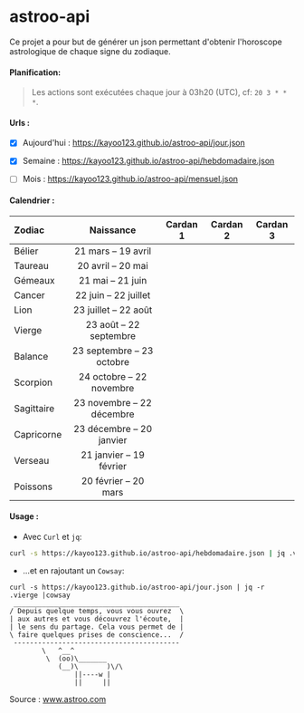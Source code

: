 # astroo-api

Ce projet a pour but de générer un json permettant d'obtenir l'horoscope astrologique de chaque signe du zodiaque.

#### Planification:
> Les actions sont exécutées chaque jour à 03h20 (UTC), cf: `20 3 * * *`.

#### Urls :
- [x] Aujourd'hui : https://kayoo123.github.io/astroo-api/jour.json
- [x] Semaine : https://kayoo123.github.io/astroo-api/hebdomadaire.json
- [ ] Mois : https://kayoo123.github.io/astroo-api/mensuel.json


#### Calendrier :
| Zodiac  | Naissance          | Cardan 1 | Cardan 2 | Cardan 3 | 
| :--------------- |:---------------:|:----:|:----:|:----:|
| Bélier | 21 mars – 19 avril |
| Taureau | 20 avril – 20 mai |
| Gémeaux | 21 mai – 21 juin |
| Cancer | 22 juin – 22 juillet |
| Lion | 23 juillet – 22 août |
| Vierge | 23 août – 22 septembre |
| Balance | 23 septembre – 23 octobre |
| Scorpion | 24 octobre – 22 novembre |
| Sagittaire | 23 novembre – 22 décembre |
| Capricorne | 23 décembre – 20 janvier |
| Verseau | 21 janvier – 19 février |
| Poissons | 20 février – 20 mars |

#### Usage : 
- Avec `Curl` et `jq`:
```bash
curl -s https://kayoo123.github.io/astroo-api/hebdomadaire.json | jq .vierge[2]
```
- ...et en rajoutant un `Cowsay`:
```
curl -s https://kayoo123.github.io/astroo-api/jour.json | jq -r .vierge |cowsay
 _________________________________________
/ Depuis quelque temps, vous vous ouvrez  \
| aux autres et vous découvrez l'écoute,  |
| le sens du partage. Cela vous permet de |
\ faire quelques prises de conscience...  /
 -----------------------------------------
        \   ^__^
         \  (oo)\_______
            (__)\       )\/\
                ||----w |
                ||     ||
```
Source : www.astroo.com
